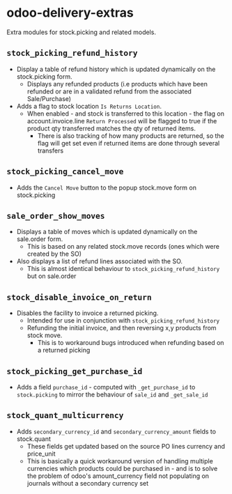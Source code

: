 # odoo-delivery-extras

Extra modules for stock.picking and related models.

## `stock_picking_refund_history`

- Display a table of refund history which is updated dynamically on the stock.picking form.
  - Displays any refunded products (i.e products which have been refunded or are in a validated refund from the associated Sale/Purchase)
- Adds a flag to stock location `Is Returns Location`.
  - When enabled - and stock is transferred to this location - the flag on account.invoice.line `Return Processed` will be flagged to true if the product qty transferred matches the qty of returned items.
    - There is also tracking of how many products are returned, so the flag will get set even if returned items are done through several transfers

## `stock_picking_cancel_move`
- Adds the `Cancel Move` button to the popup stock.move form on stock.picking

## `sale_order_show_moves`
- Displays a table of moves which is updated dynamically on the sale.order form.
  - This is based on any related stock.move records (ones which were created by the SO)
- Also displays a list of refund lines associated with the SO.
  - This is almost identical behaviour to `stock_picking_refund_history` but on sale.order

## `stock_disable_invoice_on_return`
- Disables the facility to invoice a returned picking.
  - Intended for use in conjunction with `stock_picking_refund_history`
  - Refunding the initial invoice, and then reversing x,y products from stock move. 
    - This is to workaround bugs introduced when refunding based on a returned picking

## `stock_picking_get_purchase_id`
- Adds a field `purchase_id` - computed with `_get_purchase_id` to `stock.picking` to mirror the behaviour of `sale_id` and `_get_sale_id`

## `stock_quant_multicurrency`
- Adds `secondary_currency_id` and `secondary_currency_amount` fields to stock.quant
  - These fields get updated based on the source PO lines currency and price_unit
  - This is basically a quick workaround version of handling multiple currencies which products could be purchased in - and is to solve the problem of odoo's amount_currency field not populating on journals without a secondary currency set
